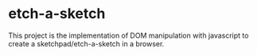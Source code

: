 # etch-a-sketch

This project is the implementation of DOM manipulation with javascript to create a sketchpad/etch-a-sketch in a browser.